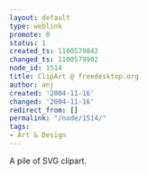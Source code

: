 ```yaml
---
layout: default
type: weblink
promote: 0
status: 1
created_ts: 1100579842
changed_ts: 1100579902
node_id: 1514
title: ClipArt @ freedesktop.org
author: anj
created: '2004-11-16'
changed: '2004-11-16'
redirect_from: []
permalink: "/node/1514/"
tags:
- Art & Design
---
```

A pile of SVG clipart.
